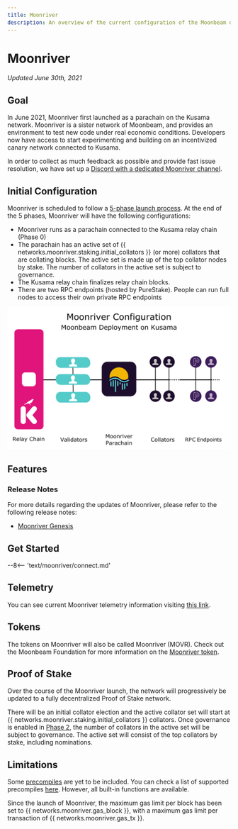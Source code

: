 ```yaml
---
title: Moonriver
description: An overview of the current configuration of the Moonbeam deployment on Kusama, Moonriver, and information on how to start building on it using Solidity.
---
```


# Moonriver

_Updated June 30th, 2021_

## Goal

In June 2021, Moonriver first launched as a parachain on the Kusama network. Moonriver is a sister network of Moonbeam, and provides an environment to test new code under real economic conditions. Developers now have access to start experimenting and building on an incentivized canary network connected to Kusama. 

In order to collect as much feedback as possible and provide fast issue resolution, we have set up a [Discord with a dedicated Moonriver channel](https://discord.gg/5TaUvbRvgM).

## Initial Configuration

Moonriver is scheduled to follow a [5-phase launch process](https://moonbeam.network/networks/moonriver/launch/). At the end of the 5 phases, Moonriver will have the following configurations:

 - Moonriver runs as a parachain connected to the Kusama relay chain (Phase 0)
 - The parachain has an active set of {{ networks.moonriver.staking.initial_collators }} (or more) collators that are collating blocks. The active set is made up of the top collator nodes by stake. The number of collators in the active set is subject to governance. 
 - The Kusama relay chain finalizes relay chain blocks.
 - There are two RPC endpoints (hosted by PureStake). People can run full nodes to access their own private RPC endpoints

![Moonriver Diagram](/images/moonriver/moonriver-diagram.png)

## Features

### Release Notes

For more details regarding the updates of Moonriver, please refer to the following release notes:

 - [Moonriver Genesis](https://github.com/PureStake/moonbeam/releases/tag/moonriver-genesis)

## Get Started

--8<-- 'text/moonriver/connect.md'

## Telemetry

You can see current Moonriver telemetry information visiting [this link](https://telemetry.polkadot.io/#list/Moonriver).

## Tokens

The tokens on Moonriver will also be called Moonriver (MOVR). Check out the Moonbeam Foundation for more information on the [Moonriver token](https://moonbeam.foundation/moonriver-token/).

## Proof of Stake

Over the course of the Moonriver launch, the network will progressively be updated to a fully decentralized Proof of Stake network.

There will be an initial collator election and the active collator set will start at {{ networks.moonriver.staking.initial_collators }} collators. Once governance is enabled in [Phase 2](https://moonbeam.network/networks/moonriver/launch/), the number of collators in the active set will be subject to governance. The active set will consist of the top collators by stake, including nominations.

## Limitations

Some [precompiles](https://docs.klaytn.com/smart-contract/precompiled-contracts) are yet to be included. You can check a list of supported precompiles [here](/integrations/precompiles/). However, all built-in functions are available.

Since the launch of Moonriver, the maximum gas limit per block has been set to {{ networks.moonriver.gas_block }}, with a maximum gas limit per transaction of {{ networks.moonriver.gas_tx }}.

